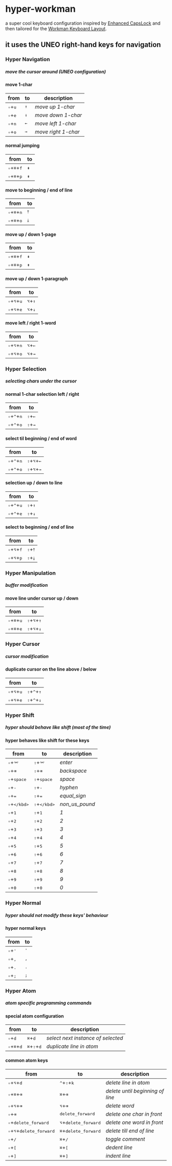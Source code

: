 # hyper-workman
a super cool keyboard configuration inspired by [Enhanced CapsLock](https://github.com/Vonng/Capslock) and then tailored for the [Workman Keyboard Layout](https://workmanlayout.org/).

it uses the UNEO right-hand keys for navigation
---


### Hyper Navigation

##### move the cursor around (UNEO configuration)

#### move 1-char
| from | to | description |
| --- | --- | --- |
| <kbd>✧</kbd>+<kbd>u</kbd> | <kbd>↑</kbd> | *move up 1-char* |
| <kbd>✧</kbd>+<kbd>e</kbd> | <kbd>↓</kbd> | *move down 1-char* |
| <kbd>✧</kbd>+<kbd>n</kbd> | <kbd>←</kbd> | *move left 1-char* |
| <kbd>✧</kbd>+<kbd>o</kbd> | <kbd>→</kbd> | *move right 1-char* |

#### normal jumping
| from | to |
| --- | --- |
| <kbd>✧</kbd>+<kbd>⌘</kbd>+<kbd>f</kbd> | <kbd>⇞</kbd> |
| <kbd>✧</kbd>+<kbd>⌘</kbd>+<kbd>p</kbd> | <kbd>⇟</kbd> |

#### move to beginning / end of line
| from | to |
| --- | --- |
| <kbd>✧</kbd>+<kbd>⌘</kbd>+<kbd>n</kbd> | <kbd>⤒</kbd> |
| <kbd>✧</kbd>+<kbd>⌘</kbd>+<kbd>o</kbd> | <kbd>⤓</kbd> |

#### move up / down 1-page
| from | to |
| --- | --- |
| <kbd>✧</kbd>+<kbd>⌘</kbd>+<kbd>f</kbd> | <kbd>⇞</kbd> |
| <kbd>✧</kbd>+<kbd>⌘</kbd>+<kbd>p</kbd> | <kbd>⇟</kbd> |

#### move up / down 1-paragraph
| from | to |
| --- | --- |
| <kbd>✧</kbd>+<kbd>⌥</kbd>+<kbd>u</kbd> | <kbd>⌥</kbd>+<kbd>↑</kbd> |
| <kbd>✧</kbd>+<kbd>⌥</kbd>+<kbd>e</kbd> | <kbd>⌥</kbd>+<kbd>↓</kbd> |

#### move left / right 1-word
| from | to |
| --- | --- |
| <kbd>✧</kbd>+<kbd>⌥</kbd>+<kbd>n</kbd> | <kbd>⌥</kbd>+<kbd>←</kbd> |
| <kbd>✧</kbd>+<kbd>⌥</kbd>+<kbd>o</kbd> | <kbd>⌥</kbd>+<kbd>→</kbd> |


### Hyper Selection

##### selecting chars under the cursor

#### normal 1-char selection left / right
| from | to |
| --- | --- |
| <kbd>✧</kbd>+<kbd>^</kbd>+<kbd>n</kbd> | <kbd>⇧</kbd>+<kbd>←</kbd> |
| <kbd>✧</kbd>+<kbd>^</kbd>+<kbd>o</kbd> | <kbd>⇧</kbd>+<kbd>→</kbd> |

#### select til beginning / end of word
| from | to |
| --- | --- |
| <kbd>✧</kbd>+<kbd>^</kbd>+<kbd>n</kbd> | <kbd>⇧</kbd>+<kbd>⌥</kbd>+<kbd>←</kbd> |
| <kbd>✧</kbd>+<kbd>^</kbd>+<kbd>o</kbd> | <kbd>⇧</kbd>+<kbd>⌥</kbd>+<kbd>→</kbd> |

#### selection up / down to line
| from | to |
| --- | --- |
| <kbd>✧</kbd>+<kbd>^</kbd>+<kbd>u</kbd> | <kbd>⇧</kbd>+<kbd>↑</kbd> |
| <kbd>✧</kbd>+<kbd>^</kbd>+<kbd>e</kbd> | <kbd>⇧</kbd>+<kbd>↓</kbd> |

#### select to beginning / end of line
| from | to |
| --- | --- |
| <kbd>✧</kbd>+<kbd>⌥</kbd>+<kbd>f</kbd> | <kbd>⇧</kbd>+<kbd>⤒</kbd> |
| <kbd>✧</kbd>+<kbd>⌥</kbd>+<kbd>p</kbd> | <kbd>⇧</kbd>+<kbd>⤓</kbd> |


### Hyper Manipulation

##### buffer modification

#### move line under cursor up / down
| from | to |
| --- | --- |
| <kbd>✧</kbd>+<kbd>⌘</kbd>+<kbd>u</kbd> | <kbd>⇧</kbd>+<kbd>⌥</kbd>+<kbd>↑</kbd> |
| <kbd>✧</kbd>+<kbd>⌘</kbd>+<kbd>e</kbd> | <kbd>⇧</kbd>+<kbd>⌥</kbd>+<kbd>↓</kbd> |


### Hyper Cursor

##### cursor modification

#### duplicate cursor on the line above / below
| from | to |
| --- | --- |
| <kbd>✧</kbd>+<kbd>⌥</kbd>+<kbd>u</kbd> | <kbd>⇧</kbd>+<kbd>^</kbd>+<kbd>↑</kbd> |
| <kbd>✧</kbd>+<kbd>⌥</kbd>+<kbd>e</kbd> | <kbd>⇧</kbd>+<kbd>^</kbd>+<kbd>↓</kbd> |


### Hyper Shift

##### hyper should behave like shift (most of the time)

#### hyper behaves like shift for these keys
| from | to | description |
| --- | --- | --- |
| <kbd>✧</kbd>+<kbd>⌤</kbd> | <kbd>⇧</kbd>+<kbd>⌤</kbd> | *enter* |
| <kbd>✧</kbd>+<kbd>⌫</kbd> | <kbd>⇧</kbd>+<kbd>⌫</kbd> | *backspace* |
| <kbd>✧</kbd>+<kbd>space</kbd> | <kbd>⇧</kbd>+<kbd>space</kbd> | *space* |
| <kbd>✧</kbd>+<kbd>-</kbd> | <kbd>⇧</kbd>+<kbd>-</kbd> | *hyphen* |
| <kbd>✧</kbd>+<kbd>=</kbd> | <kbd>⇧</kbd>+<kbd>=</kbd> | *equal_sign* |
| <kbd>✧</kbd>+<kbd>\</kbd> | <kbd>⇧</kbd>+<kbd>\</kbd> | *non_us_pound* |
| <kbd>✧</kbd>+<kbd>1</kbd> | <kbd>⇧</kbd>+<kbd>1</kbd> | *1* |
| <kbd>✧</kbd>+<kbd>2</kbd> | <kbd>⇧</kbd>+<kbd>2</kbd> | *2* |
| <kbd>✧</kbd>+<kbd>3</kbd> | <kbd>⇧</kbd>+<kbd>3</kbd> | *3* |
| <kbd>✧</kbd>+<kbd>4</kbd> | <kbd>⇧</kbd>+<kbd>4</kbd> | *4* |
| <kbd>✧</kbd>+<kbd>5</kbd> | <kbd>⇧</kbd>+<kbd>5</kbd> | *5* |
| <kbd>✧</kbd>+<kbd>6</kbd> | <kbd>⇧</kbd>+<kbd>6</kbd> | *6* |
| <kbd>✧</kbd>+<kbd>7</kbd> | <kbd>⇧</kbd>+<kbd>7</kbd> | *7* |
| <kbd>✧</kbd>+<kbd>8</kbd> | <kbd>⇧</kbd>+<kbd>8</kbd> | *8* |
| <kbd>✧</kbd>+<kbd>9</kbd> | <kbd>⇧</kbd>+<kbd>9</kbd> | *9* |
| <kbd>✧</kbd>+<kbd>0</kbd> | <kbd>⇧</kbd>+<kbd>0</kbd> | *0* |


### Hyper Normal

##### hyper should not modify these keys' behaviour

#### hyper normal keys
| from | to |
| --- | --- |
| <kbd>✧</kbd>+<kbd>'</kbd> | <kbd>'</kbd> |
| <kbd>✧</kbd>+<kbd>,</kbd> | <kbd>,</kbd> |
| <kbd>✧</kbd>+<kbd>.</kbd> | <kbd>.</kbd> |
| <kbd>✧</kbd>+<kbd>;</kbd> | <kbd>;</kbd> |


### Hyper Atom

##### atom specific programming commands

#### special atom configuration
| from | to | description |
| --- | --- | --- |
| <kbd>✧</kbd>+<kbd>d</kbd> | <kbd>⌘</kbd>+<kbd>d</kbd> | *select next instance of selected* |
| <kbd>✧</kbd>+<kbd>⌘</kbd>+<kbd>d</kbd> | <kbd>⌘</kbd>+<kbd>⇧</kbd>+<kbd>d</kbd> | *duplicate line in atom* |

#### common atom keys
| from | to | description |
| --- | --- | --- |
| <kbd>✧</kbd>+<kbd>⌥</kbd>+<kbd>d</kbd> | <kbd>^</kbd>+<kbd>⇧</kbd>+<kbd>k</kbd> | *delete line in atom* |
| <kbd>✧</kbd>+<kbd>⌘</kbd>+<kbd>⌫</kbd> | <kbd>⌘</kbd>+<kbd>⌫</kbd> | *delete until beginning of line* |
| <kbd>✧</kbd>+<kbd>⌥</kbd>+<kbd>⌫</kbd> | <kbd>⌥</kbd>+<kbd>⌫</kbd> | *delete word* |
| <kbd>✧</kbd>+<kbd>⌫</kbd> | <kbd>delete_forward</kbd> | *delete one char in front* |
| <kbd>✧</kbd>+<kbd>delete_forward</kbd> | <kbd>⌥</kbd>+<kbd>delete_forward</kbd> | *delete one word in front* |
| <kbd>✧</kbd>+<kbd>⌥</kbd>+<kbd>delete_forward</kbd> | <kbd>⌘</kbd>+<kbd>delete_forward</kbd> | *delete till end of line* |
| <kbd>✧</kbd>+<kbd>/</kbd> | <kbd>⌘</kbd>+<kbd>/</kbd> | *toggle comment* |
| <kbd>✧</kbd>+<kbd>[</kbd> | <kbd>⌘</kbd>+<kbd>[</kbd> | *dedent line* |
| <kbd>✧</kbd>+<kbd>]</kbd> | <kbd>⌘</kbd>+<kbd>]</kbd> | *indent line* |

